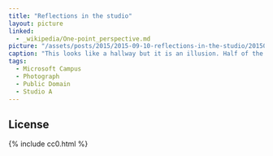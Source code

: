 ```yaml
---
title: "Reflections in the studio"
layout: picture
linked:
  - _wikipedia/One-point_perspective.md
picture: "/assets/posts/2015/2015-09-10-reflections-in-the-studio/20150910_204525884_iOS-smaller.jpg"
caption: "This looks like a hallway but it is an illusion. Half of the picture is a glass wall that reflects the other side."
tags:
  - Microsoft Campus
  - Photograph
  - Public Domain
  - Studio A
---
```


## License

{% include cc0.html %}